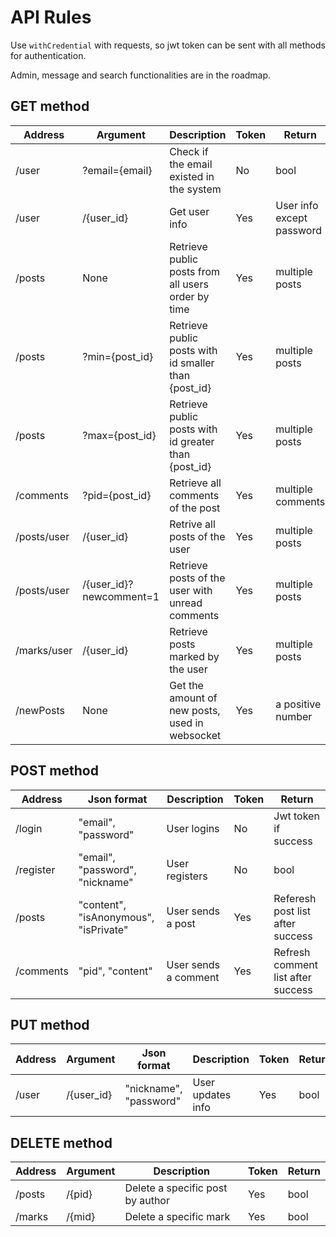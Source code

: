 API Rules
===

Use `withCredential` with requests, so jwt token can be sent with all methods for authentication. 

Admin, message and search functionalities are in the roadmap.

GET method
---
| Address | Argument | Description | Token | Return |
| ----  | ---- | ----| ---- | ---- |
| /user | ?email={email} | Check if the email existed in the system | No | bool |
| /user | /{user_id} | Get user info | Yes |  User info except password|
| /posts | None | Retrieve public posts from all users order by time | Yes | multiple posts |
| /posts | ?min={post_id} | Retrieve public posts with id smaller than {post_id} | Yes | multiple posts |
| /posts | ?max={post_id} | Retrieve public posts with id greater than {post_id} | Yes | multiple posts |
| /comments | ?pid={post_id} | Retrieve all comments of the post | Yes | multiple comments |
| /posts/user| /{user_id} | Retrive all posts of the user | Yes | multiple posts|
| /posts/user| /{user_id}?newcomment=1 | Retrieve posts of the user with unread comments | Yes | multiple posts |
| /marks/user | /{user_id} | Retrieve posts marked by the user | Yes | multiple posts |
|/newPosts | None | Get the amount of new posts, used in websocket | Yes| a positive number |


POST method
---

| Address | Json format  | Description | Token | Return |
| ----  | ---- | ----| ---- | ---- |
| /login | "email", "password" | User logins | No | Jwt token if success | 
| /register | "email", "password", "nickname" |  User registers | No | bool |
| /posts | "content", "isAnonymous", "isPrivate" | User sends a post | Yes | Referesh post list after success |
| /comments | "pid", "content"| User sends a comment | Yes | Refresh comment list after success |

PUT method
---

| Address | Argument | Json format  | Description | Token | Return |
| ----  | ---- | ----| ---- | ----| ---- |
| /user | /{user_id} | "nickname", "password"| User updates info | Yes | bool |

DELETE method
---

| Address | Argument | Description | Token | Return |
| ----  | ---- | ----| ---- | ---- |
| /posts | /{pid} | Delete a specific post by author | Yes | bool |
| /marks | /{mid} | Delete a specific mark | Yes | bool |